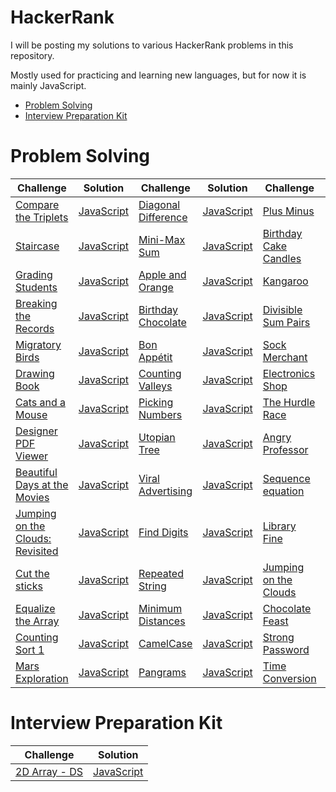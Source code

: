 HackerRank
==========
I will be posting my solutions to various HackerRank problems in this repository.

Mostly used for practicing and learning new languages, but for now it is mainly JavaScript.

* [Problem Solving](#problem-solving)
* [Interview Preparation Kit](#Interview-Preparation-Kit)

# Problem Solving

Challenge|Solution|Challenge|Solution|Challenge|Solution
---------|--------|---------|--------|---------|--------
[Compare the Triplets](https://www.hackerrank.com/challenges/compare-the-triplets/problem)|[JavaScript](ProblemSolving/compareTheTriplets.js)|[Diagonal Difference](https://www.hackerrank.com/challenges/diagonal-difference/problem)|[JavaScript](ProblemSolving/diagonalDifference.js)|[Plus Minus](https://www.hackerrank.com/challenges/plus-minus/problem)|[JavaScript](ProblemSolving/plusMinus.js)
[Staircase](https://www.hackerrank.com/challenges/staircase/problem)|[JavaScript](ProblemSolving/staircase.js)|[Mini-Max Sum](https://www.hackerrank.com/challenges/mini-max-sum/problem)|[JavaScript](ProblemSolving/miniMaxSum.js)|[Birthday Cake Candles](https://www.hackerrank.com/challenges/birthday-cake-candles/problem)|[JavaScript](ProblemSolving/birthdayCakeCandles.js)
[Grading Students](https://www.hackerrank.com/challenges/grading/problem)|[JavaScript](ProblemSolving/gradingStudents.js)|[Apple and Orange](https://www.hackerrank.com/challenges/apple-and-orange/problem)|[JavaScript](ProblemSolving/appleAndOrange.js)|[Kangaroo](https://www.hackerrank.com/challenges/kangaroo/problem)|[JavaScript](ProblemSolving/kangaroo.js)
[Breaking the Records](https://www.hackerrank.com/challenges/breaking-best-and-worst-records/problem)|[JavaScript](ProblemSolving/breakingTheRecords.js)|[Birthday Chocolate](https://www.hackerrank.com/challenges/the-birthday-bar/problem)|[JavaScript](ProblemSolving/birthdayChocolate.js)|[Divisible Sum Pairs](https://www.hackerrank.com/challenges/divisible-sum-pairs/problem)|[JavaScript](ProblemSolving/divisibleSumPairs.js)
[Migratory Birds](https://www.hackerrank.com/challenges/migratory-birds/problem)|[JavaScript](ProblemSolving/migratoryBirds.js)|[Bon Appétit](https://www.hackerrank.com/challenges/bon-appetit/problem)|[JavaScript](ProblemSolving/bonAppetit.js)|[Sock Merchant](https://www.hackerrank.com/challenges/sock-merchant/problem)|[JavaScript](ProblemSolving/sockMerchant.js)
[Drawing Book](https://www.hackerrank.com/challenges/drawing-book/problem)|[JavaScript](ProblemSolving/drawingBook.js)|[Counting Valleys](https://www.hackerrank.com/challenges/counting-valleys/problem)|[JavaScript](ProblemSolving/countingValleys.js)|[Electronics Shop](https://www.hackerrank.com/challenges/electronics-shop/problem)|[JavaScript](ProblemSolving/electronicsShop.js)
[Cats and a Mouse](https://www.hackerrank.com/challenges/cats-and-a-mouse/problem)|[JavaScript](ProblemSolving/catsAndAMouse.js)|[Picking Numbers](https://www.hackerrank.com/challenges/picking-numbers/problem)|[JavaScript](ProblemSolving/pickingNumbers.js)|[The Hurdle Race](https://www.hackerrank.com/challenges/the-hurdle-race/problem)|[JavaScript](ProblemSolving/theHurdleRace.js)
[Designer PDF Viewer](https://www.hackerrank.com/challenges/designer-pdf-viewer/problem)|[JavaScript](ProblemSolving/designerPdfViewer.js)|[Utopian Tree](https://www.hackerrank.com/challenges/utopian-tree/problem)|[JavaScript](ProblemSolving/utopianTree.js)|[Angry Professor](https://www.hackerrank.com/challenges/angry-professor/problem)|[JavaScript](ProblemSolving/angryProfessor.js)
[Beautiful Days at the Movies](https://www.hackerrank.com/challenges/beautiful-days-at-the-movies/problem)|[JavaScript](ProblemSolving/beautifulDaysAtTheMovies.js)|[Viral Advertising](https://www.hackerrank.com/challenges/strange-advertising/problem)|[JavaScript](ProblemSolving/viralAdvertising.js)|[Sequence equation](https://www.hackerrank.com/challenges/permutation-equation/problem)|[JavaScript](ProblemSolving/sequenceEquation.js)
[Jumping on the Clouds: Revisited](https://www.hackerrank.com/challenges/jumping-on-the-clouds-revisited/problem)|[JavaScript](ProblemSolving/jumpingOnTheCloudsRevisited.js)|[Find Digits](https://www.hackerrank.com/challenges/find-digits/problem)|[JavaScript](ProblemSolving/findDigits.js)|[Library Fine](https://www.hackerrank.com/challenges/library-fine/problem)|[JavaScript](ProblemSolving/libraryFine.js)
[Cut the sticks](https://www.hackerrank.com/challenges/cut-the-sticks/problem)|[JavaScript](ProblemSolving/cutTheSticks.js)|[Repeated String](https://www.hackerrank.com/challenges/repeated-string/problem)|[JavaScript](ProblemSolving/repeatedString.js)|[Jumping on the Clouds](https://www.hackerrank.com/challenges/jumping-on-the-clouds/problem)|[JavaScript](ProblemSolving/jumpingOnTheClouds.js)
[Equalize the Array](https://www.hackerrank.com/challenges/equality-in-a-array/problem)|[JavaScript](ProblemSolving/equalizeTheArray.js)|[Minimum Distances](https://www.hackerrank.com/challenges/minimum-distances/problem)|[JavaScript](ProblemSolving/minimumDistances.js)|[Chocolate Feast](https://www.hackerrank.com/challenges/chocolate-feast/problem)|[JavaScript](ProblemSolving/chocolateFeast.js)
[Counting Sort 1](https://www.hackerrank.com/challenges/countingsort1/problem)|[JavaScript](ProblemSolving/countingSort1.js)|[CamelCase](https://www.hackerrank.com/challenges/camelcase/problem)|[JavaScript](ProblemSolving/camelCase.js)|[Strong Password](https://www.hackerrank.com/challenges/strong-password/problem)|[JavaScript](ProblemSolving/strongPassword.js)
[Mars Exploration](https://www.hackerrank.com/challenges/mars-exploration/problem)|[JavaScript](ProblemSolving/marsExploration.js)|[Pangrams](https://www.hackerrank.com/challenges/pangrams/problem)|[JavaScript](ProblemSolving/pangrams.js)|[Time Conversion](https://www.hackerrank.com/challenges/time-conversion/problem)|[JavaScript](ProblemSolving/timeConversion.js)

# Interview Preparation Kit

Challenge|Solution
---------|--------
[2D Array - DS](https://www.hackerrank.com/challenges/2d-array/problem?h_l=interview&playlist_slugs%5B%5D=interview-preparation-kit&playlist_slugs%5B%5D=arrays)|[JavaScript](InterviewPreparationKit/2dArrayDS.js)